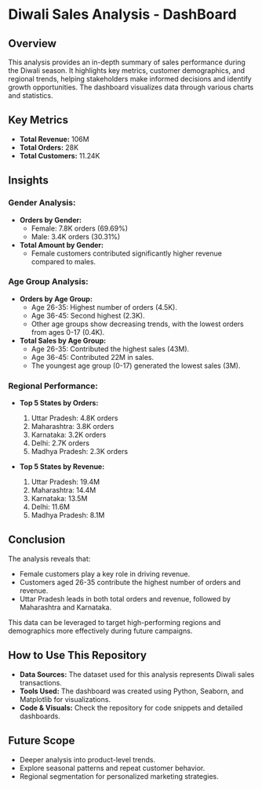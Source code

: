 # Diwali Sales Analysis - DashBoard

## Overview
This analysis provides an in-depth summary of sales performance during the Diwali season. It highlights key metrics, customer demographics, and regional trends, helping stakeholders make informed decisions and identify growth opportunities. The dashboard visualizes data through various charts and statistics.

## Key Metrics
- **Total Revenue:** 106M
- **Total Orders:** 28K
- **Total Customers:** 11.24K

## Insights

### Gender Analysis:
- **Orders by Gender:**
  - Female: 7.8K orders (69.69%)
  - Male: 3.4K orders (30.31%)
- **Total Amount by Gender:**
  - Female customers contributed significantly higher revenue compared to males.

### Age Group Analysis:
- **Orders by Age Group:**
  - Age 26-35: Highest number of orders (4.5K).
  - Age 36-45: Second highest (2.3K).
  - Other age groups show decreasing trends, with the lowest orders from ages 0-17 (0.4K).
- **Total Sales by Age Group:**
  - Age 26-35: Contributed the highest sales (43M).
  - Age 36-45: Contributed 22M in sales.
  - The youngest age group (0-17) generated the lowest sales (3M).

### Regional Performance:
- **Top 5 States by Orders:**
  1. Uttar Pradesh: 4.8K orders
  2. Maharashtra: 3.8K orders
  3. Karnataka: 3.2K orders
  4. Delhi: 2.7K orders
  5. Madhya Pradesh: 2.3K orders

- **Top 5 States by Revenue:**
  1. Uttar Pradesh: 19.4M
  2. Maharashtra: 14.4M
  3. Karnataka: 13.5M
  4. Delhi: 11.6M
  5. Madhya Pradesh: 8.1M

## Conclusion
The analysis reveals that:
- Female customers play a key role in driving revenue.
- Customers aged 26-35 contribute the highest number of orders and revenue.
- Uttar Pradesh leads in both total orders and revenue, followed by Maharashtra and Karnataka.

This data can be leveraged to target high-performing regions and demographics more effectively during future campaigns.

## How to Use This Repository
- **Data Sources:** The dataset used for this analysis represents Diwali sales transactions.
- **Tools Used:** The dashboard was created using Python, Seaborn, and Matplotlib for visualizations.
- **Code & Visuals:** Check the repository for code snippets and detailed dashboards.

## Future Scope
- Deeper analysis into product-level trends.
- Explore seasonal patterns and repeat customer behavior.
- Regional segmentation for personalized marketing strategies.


